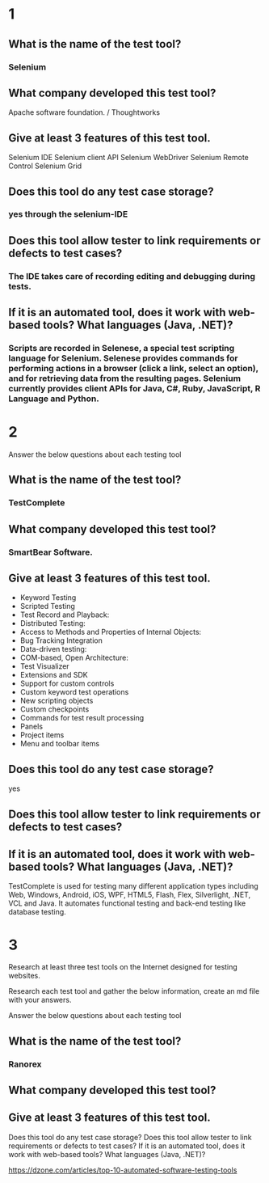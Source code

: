 # 1

## What is the name of the test tool?
### Selenium

## What company developed this test tool?
Apache software foundation. / Thoughtworks
## Give at least 3 features of this test tool.
Selenium IDE
Selenium client API
Selenium WebDriver
Selenium Remote Control
Selenium Grid

## Does this tool do any test case storage?
### yes through the selenium-IDE
## Does this tool allow tester to link requirements or defects to test cases?
### The IDE takes care of recording editing and debugging during tests.
## If it is an automated tool, does it work with web-based tools? What languages (Java, .NET)?
### Scripts are recorded in Selenese, a special test scripting language for Selenium. Selenese provides commands for performing actions in a browser (click a link, select an option), and for retrieving data from the resulting pages. Selenium currently provides client APIs for Java, C#, Ruby, JavaScript, R Language and Python. 

# 2

Answer the below questions about each testing tool

## What is the name of the test tool?
### TestComplete
## What company developed this test tool?
### SmartBear Software.
## Give at least 3 features of this test tool.
* Keyword Testing
* Scripted Testing
* Test Record and Playback:
* Distributed Testing: 
* Access to Methods and Properties of Internal Objects: 
* Bug Tracking Integration
* Data-driven testing:
* COM-based, Open Architecture:
* Test Visualizer
* Extensions and SDK
* Support for custom controls
* Custom keyword test operations
* New scripting objects
* Custom checkpoints
* Commands for test result processing
* Panels
* Project items
* Menu and toolbar items
## Does this tool do any test case storage?
yes
## Does this tool allow tester to link requirements or defects to test cases?

## If it is an automated tool, does it work with web-based tools? What languages (Java, .NET)?
TestComplete is used for testing many different application types including Web, Windows, Android, iOS, WPF, HTML5, Flash, Flex, Silverlight, .NET, VCL and Java. It automates functional testing and back-end testing like database testing. 

# 3

Research at least three test tools on the Internet designed for testing websites.

Research each test tool and gather the below information, create an md file with your answers.

Answer the below questions about each testing tool

## What is the name of the test tool?
### Ranorex
## What company developed this test tool?
###
## Give at least 3 features of this test tool.

Does this tool do any test case storage?
Does this tool allow tester to link requirements or defects to test cases?
If it is an automated tool, does it work with web-based tools? What languages (Java, .NET)?


https://dzone.com/articles/top-10-automated-software-testing-tools
